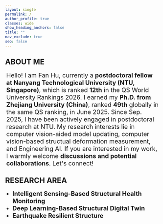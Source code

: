 ```yaml
---
layout: single
permalink: /
author_profile: true
classes: wide
show_heading_anchors: false
title: ""
nav_exclude: true
seo: false
---
```

<span style="font-size: 24px;"><strong>ABOUT ME</strong></span>
---
<ul style="margin-top: 0; margin-bottom: 0;">
  <li style="list-style-type: none; margin-left: -20px; font-size: 20px;">
    Hello! I am Fan Hu, currently a <strong>postdoctoral fellow at Nanyang Technological University (NTU, Singapore)</strong>, which is ranked <strong>12th</strong> in the QS World University Rankings 2026. I earned my <strong>Ph.D. from Zhejiang University (China)</strong>, ranked <strong>49th</strong> globally in the same QS ranking, in June 2025.
    Since Sep. 2025, I have been actively engaged in postdoctoral research at NTU. My research interests lie in computer vision-aided model updating, computer vision-based structual deformation measurement, and Engineering AI. 
    If you are interested in my work, I warmly welcome <strong>discussions and potential collaborations</strong>. Let's connect!
  </li>
</ul>

<span style="font-size: 24px;"><strong>RESEARCH AREA</strong></span>
---
<ul style="margin-top: 0; margin-bottom: 0;">
  <li style="list-style-type: disc; margin-left: 0px; font-size: 20px;">
    <strong>Intelligent Sensing-Based Structural Health Monitoring</strong>
  </li>
  <li style="list-style-type: disc; margin-left: 0px; font-size: 20px;">
    <strong>Deep Learning-Based Structural Digital Twin</strong>
  </li>
  <li style="list-style-type: disc; margin-left: 0px; font-size: 20px;">
    <strong>Earthquake Resilient Structure</strong>
  </li>
</ul>

